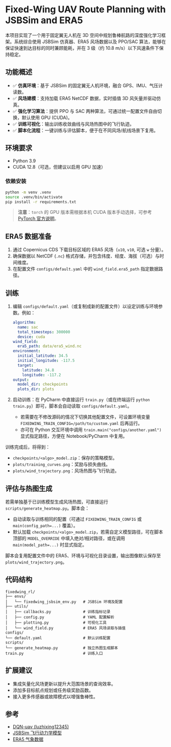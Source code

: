 # Fixed-Wing UAV Route Planning with JSBSim and ERA5

本项目实现了一个用于固定翼无人机在 3D 空间中规划鲁棒航路的深度强化学习框架。系统综合使用 JSBSim 仿真器、ERA5 风场数据以及 PPO/SAC 算法，能够在保证快速到达目标的同时兼顾能耗，并在 3 级（约 10.8 m/s）以下风速条件下保持稳定。

## 功能概述

- ✅ **仿真环境**：基于 JSBSim 的固定翼无人机环境，融合 GPS、IMU、气压计读数。
- ✅ **风场建模**：支持加载 ERA5 NetCDF 数据，实时插值 3D 风矢量并驱动仿真。
- ✅ **强化学习算法**：提供 PPO 与 SAC 两种算法，可通过统一配置文件自由切换，默认使用 GPU (CUDA)。
- ✅ **训练可视化**：输出训练收敛曲线与风场热图中的飞行轨迹。
- ✅ **脚本化流程**：一键训练与评估脚本，便于在不同风场/航线场景下复用。

## 环境要求

- Python 3.9
- CUDA 12.8（可选，但建议以启用 GPU 加速）

### 依赖安装

```bash
python -m venv .venv
source .venv/bin/activate
pip install -r requirements.txt
```

> **注意**：`torch` 的 GPU 版本需根据本机 CUDA 版本手动选择，可参考 [PyTorch 官方说明](https://pytorch.org/get-started/locally/)。

## ERA5 数据准备

1. 通过 Copernicus CDS 下载目标区域的 ERA5 风场（`u10`, `v10`, 可选 `w` 分量）。
2. 确保数据以 NetCDF (`.nc`) 格式存储，并包含纬度、经度、海拔（可选）与时间维度。
3. 在配置文件 `configs/default.yaml` 中的 `wind_field.era5_path` 指定数据路径。

## 训练

1. 编辑 `configs/default.yaml`（或复制成新的配置文件）以设定训练与环境参数。例如：

   ```yaml
   algorithm:
     name: sac
     total_timesteps: 300000
     device: cuda
   wind_field:
     era5_path: data/era5_wind.nc
   environment:
     initial_latitude: 34.5
     initial_longitude: -117.5
     target:
       latitude: 34.8
       longitude: -117.2
   output:
     model_dir: checkpoints
     plots_dir: plots
   ```

2. 启动训练：在 PyCharm 中直接运行 `train.py`（或在终端运行 `python train.py`）即可，脚本会自动读取 `configs/default.yaml`。

   - 若需要在不修改源码的情况下切换其他配置文件，可设置环境变量 `FIXEDWING_TRAIN_CONFIG=/path/to/custom.yaml` 后再运行。
   - 亦可在 Python 交互环境中调用 `train.main("configs/another.yaml")` 显式指定路径，方便在 Notebook/PyCharm 中复用。

训练完成后，将得到：

- `checkpoints/<algo>_model.zip`：保存的策略模型。
- `plots/training_curves.png`：奖励与损失曲线。
- `plots/wind_trajectory.png`：风场热图与飞行轨迹。

## 评估与热图生成

若需单独基于已训练模型生成风场热图，可直接运行 `scripts/generate_heatmap.py`。脚本会：

- 自动读取与训练相同的配置（可通过 `FIXEDWING_TRAIN_CONFIG` 或 `main(config_path=...)` 覆盖）。
- 默认加载 `checkpoints/<algo>_model.zip`，若需自定义模型路径，可在脚本顶部的 `MODEL_OVERRIDE` 中填入绝对/相对路径，或在调用 `main(model_path=...)` 时显式指定。

脚本会复用配置文件中的 ERA5、环境与可视化目录设置，输出图像默认保存至 `plots/wind_trajectory.png`。

## 代码结构

```text
fixedwing_rl/
├── envs/
│   └── fixedwing_jsbsim_env.py   # JSBSim 环境及配置
├── utils/
│   ├── callbacks.py              # 训练指标记录
│   ├── config.py                 # YAML 配置解析
│   ├── plotting.py               # 可视化工具
│   └── wind_field.py             # ERA5 风场读取与插值
configs/
└── default.yaml                  # 默认训练配置
scripts/
└── generate_heatmap.py           # 独立热图生成脚本
train.py                          # 训练入口
```

## 扩展建议

- 集成矢量化风场更新以提升大范围场景的查询效率。
- 添加多目标航点规划或任务级奖励函数。
- 接入更多传感器或故障模式以增强鲁棒性。

## 参考

- [DQN-uav (luzhixing12345)](https://github.com/luzhixing12345/DQN-uav)
- [JSBSim 飞行动力学模型](https://jsbsim-team.github.io/)
- [ERA5 气象数据](https://www.ecmwf.int/en/forecasts/datasets/reanalysis-datasets/era5)
